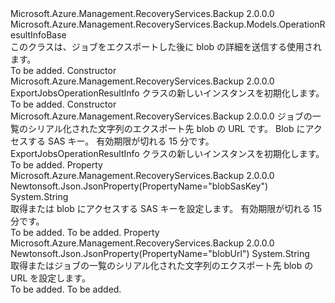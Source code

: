 <Type Name="ExportJobsOperationResultInfo" FullName="Microsoft.Azure.Management.RecoveryServices.Backup.Models.ExportJobsOperationResultInfo">
  <TypeSignature Language="C#" Value="public class ExportJobsOperationResultInfo : Microsoft.Azure.Management.RecoveryServices.Backup.Models.OperationResultInfoBase" />
  <TypeSignature Language="ILAsm" Value=".class public auto ansi beforefieldinit ExportJobsOperationResultInfo extends Microsoft.Azure.Management.RecoveryServices.Backup.Models.OperationResultInfoBase" />
  <TypeSignature Language="DocId" Value="T:Microsoft.Azure.Management.RecoveryServices.Backup.Models.ExportJobsOperationResultInfo" />
  <TypeSignature Language="VB.NET" Value="Public Class ExportJobsOperationResultInfo&#xA;Inherits OperationResultInfoBase" />
  <TypeSignature Language="F#" Value="type ExportJobsOperationResultInfo = class&#xA;    inherit OperationResultInfoBase" />
  <AssemblyInfo>
    <AssemblyName>Microsoft.Azure.Management.RecoveryServices.Backup</AssemblyName>
    <AssemblyVersion>2.0.0.0</AssemblyVersion>
  </AssemblyInfo>
  <Base>
    <BaseTypeName>Microsoft.Azure.Management.RecoveryServices.Backup.Models.OperationResultInfoBase</BaseTypeName>
  </Base>
  <Interfaces />
  <Docs>
    <summary>
            このクラスは、ジョブをエクスポートした後に blob の詳細を送信する使用されます。
            </summary>
    <remarks>To be added.</remarks>
  </Docs>
  <Members>
    <Member MemberName=".ctor">
      <MemberSignature Language="C#" Value="public ExportJobsOperationResultInfo ();" />
      <MemberSignature Language="ILAsm" Value=".method public hidebysig specialname rtspecialname instance void .ctor() cil managed" />
      <MemberSignature Language="DocId" Value="M:Microsoft.Azure.Management.RecoveryServices.Backup.Models.ExportJobsOperationResultInfo.#ctor" />
      <MemberSignature Language="VB.NET" Value="Public Sub New ()" />
      <MemberType>Constructor</MemberType>
      <AssemblyInfo>
        <AssemblyName>Microsoft.Azure.Management.RecoveryServices.Backup</AssemblyName>
        <AssemblyVersion>2.0.0.0</AssemblyVersion>
      </AssemblyInfo>
      <Parameters />
      <Docs>
        <summary>
            ExportJobsOperationResultInfo クラスの新しいインスタンスを初期化します。
            </summary>
        <remarks>To be added.</remarks>
      </Docs>
    </Member>
    <Member MemberName=".ctor">
      <MemberSignature Language="C#" Value="public ExportJobsOperationResultInfo (string blobUrl = null, string blobSasKey = null);" />
      <MemberSignature Language="ILAsm" Value=".method public hidebysig specialname rtspecialname instance void .ctor(string blobUrl, string blobSasKey) cil managed" />
      <MemberSignature Language="DocId" Value="M:Microsoft.Azure.Management.RecoveryServices.Backup.Models.ExportJobsOperationResultInfo.#ctor(System.String,System.String)" />
      <MemberSignature Language="VB.NET" Value="Public Sub New (Optional blobUrl As String = null, Optional blobSasKey As String = null)" />
      <MemberSignature Language="F#" Value="new Microsoft.Azure.Management.RecoveryServices.Backup.Models.ExportJobsOperationResultInfo : string * string -&gt; Microsoft.Azure.Management.RecoveryServices.Backup.Models.ExportJobsOperationResultInfo" Usage="new Microsoft.Azure.Management.RecoveryServices.Backup.Models.ExportJobsOperationResultInfo (blobUrl, blobSasKey)" />
      <MemberType>Constructor</MemberType>
      <AssemblyInfo>
        <AssemblyName>Microsoft.Azure.Management.RecoveryServices.Backup</AssemblyName>
        <AssemblyVersion>2.0.0.0</AssemblyVersion>
      </AssemblyInfo>
      <Parameters>
        <Parameter Name="blobUrl" Type="System.String" />
        <Parameter Name="blobSasKey" Type="System.String" />
      </Parameters>
      <Docs>
        <param name="blobUrl">ジョブの一覧のシリアル化された文字列のエクスポート先 blob の URL です。</param>
        <param name="blobSasKey">Blob にアクセスする SAS キー。 有効期限が切れる 15 分です。</param>
        <summary>
            ExportJobsOperationResultInfo クラスの新しいインスタンスを初期化します。
            </summary>
        <remarks>To be added.</remarks>
      </Docs>
    </Member>
    <Member MemberName="BlobSasKey">
      <MemberSignature Language="C#" Value="public string BlobSasKey { get; set; }" />
      <MemberSignature Language="ILAsm" Value=".property instance string BlobSasKey" />
      <MemberSignature Language="DocId" Value="P:Microsoft.Azure.Management.RecoveryServices.Backup.Models.ExportJobsOperationResultInfo.BlobSasKey" />
      <MemberSignature Language="VB.NET" Value="Public Property BlobSasKey As String" />
      <MemberSignature Language="F#" Value="member this.BlobSasKey : string with get, set" Usage="Microsoft.Azure.Management.RecoveryServices.Backup.Models.ExportJobsOperationResultInfo.BlobSasKey" />
      <MemberType>Property</MemberType>
      <AssemblyInfo>
        <AssemblyName>Microsoft.Azure.Management.RecoveryServices.Backup</AssemblyName>
        <AssemblyVersion>2.0.0.0</AssemblyVersion>
      </AssemblyInfo>
      <Attributes>
        <Attribute>
          <AttributeName>Newtonsoft.Json.JsonProperty(PropertyName="blobSasKey")</AttributeName>
        </Attribute>
      </Attributes>
      <ReturnValue>
        <ReturnType>System.String</ReturnType>
      </ReturnValue>
      <Docs>
        <summary>
            取得または blob にアクセスする SAS キーを設定します。 有効期限が切れる 15 分です。
            </summary>
        <value>To be added.</value>
        <remarks>To be added.</remarks>
      </Docs>
    </Member>
    <Member MemberName="BlobUrl">
      <MemberSignature Language="C#" Value="public string BlobUrl { get; set; }" />
      <MemberSignature Language="ILAsm" Value=".property instance string BlobUrl" />
      <MemberSignature Language="DocId" Value="P:Microsoft.Azure.Management.RecoveryServices.Backup.Models.ExportJobsOperationResultInfo.BlobUrl" />
      <MemberSignature Language="VB.NET" Value="Public Property BlobUrl As String" />
      <MemberSignature Language="F#" Value="member this.BlobUrl : string with get, set" Usage="Microsoft.Azure.Management.RecoveryServices.Backup.Models.ExportJobsOperationResultInfo.BlobUrl" />
      <MemberType>Property</MemberType>
      <AssemblyInfo>
        <AssemblyName>Microsoft.Azure.Management.RecoveryServices.Backup</AssemblyName>
        <AssemblyVersion>2.0.0.0</AssemblyVersion>
      </AssemblyInfo>
      <Attributes>
        <Attribute>
          <AttributeName>Newtonsoft.Json.JsonProperty(PropertyName="blobUrl")</AttributeName>
        </Attribute>
      </Attributes>
      <ReturnValue>
        <ReturnType>System.String</ReturnType>
      </ReturnValue>
      <Docs>
        <summary>
            取得またはジョブの一覧のシリアル化された文字列のエクスポート先 blob の URL を設定します。
            </summary>
        <value>To be added.</value>
        <remarks>To be added.</remarks>
      </Docs>
    </Member>
  </Members>
</Type>